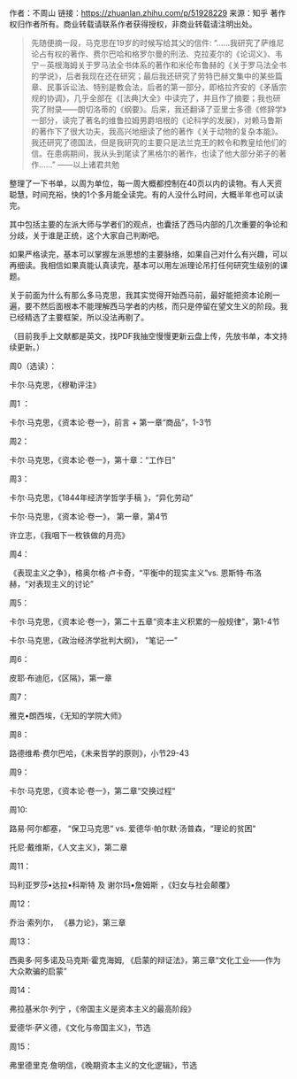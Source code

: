 作者：不周山
链接：https://zhuanlan.zhihu.com/p/51928229
来源：知乎
著作权归作者所有。商业转载请联系作者获得授权，非商业转载请注明出处。

> 先随便摘一段，马克思在19岁的时候写给其父的信件:
> “……我研究了萨维尼论占有权的著作、费尔巴哈和格罗尔曼的刑法、克拉麦尔的《论词义》、韦宁－英根海姆关于罗马法全书体系的著作和米伦布鲁赫的《关于罗马法全书的学说》，后者我现在还在研究；最后我还研究了劳特巴赫文集中的某些篇章、民事诉讼法、特别是教会法，后者的第一部分，即格拉齐安的《矛盾宗规的协调》，几乎全部在《[法典]大全》中读完了，并且作了摘要；我也研究了附录——朗切洛蒂的《纲要》。后来，我还翻译了亚里士多德《修辞学》一部分，读完了著名的维鲁拉姆男爵培根的《论科学的发展》，对赖马鲁斯的著作下了很大功夫，我高兴地细读了他的著作《关于动物的复杂本能》。我还研究了德国法，但是我研究的主要只是法兰克王的敕令和教皇给他们的信。在患病期间，我从头到尾读了黑格尔的著作，也读了他大部分弟子的著作……”
> ——以上诸君共勉

整理了一下书单，以周为单位，每一周大概都控制在40页以内的读物。有人天资聪慧，时间充裕，快的1个多月能全读完。有的人没什么时间，大概半年也可以读完。

其中包括主要的左派大师与学者们的观点，也囊括了西马内部的几次重要的争论和分歧，关于谁是正统，这个大家自己判断吧。

如果严格读完，基本可以掌握左派思想的主要脉络，如果自己对什么有兴趣，可以再细读。我相信如果真能认真读完，基本可以用左派理论吊打任何研究生级别的课题。

关于前面为什么有那么多马克思，我其实觉得开始西马前，最好能把资本论刷一遍，要不然后面根本不能理解西马学者的内核，而只是停留在望文生义的阶段。我已经精选了主要框架，所以没法再剔了。

（目前我手上文献都是英文，找PDF我抽空慢慢更新云盘上传，先放书单，本文持续更新。）

周0（选读）：

卡尔·马克思，《穆勒评注》

周1 ：

卡尔·马克思，《资本论·卷一》，前言 + 第一章“商品”，1-3节

周2：

卡尔·马克思，《资本论·卷一》，第十章：“工作日”

周3：

卡尔·马克思，《1844年经济学哲学手稿 》，“异化劳动”

卡尔·马克思，《资本论·卷一》， 第一章，第4节

许立志，《我咽下一枚铁做的月亮》

周4：

《表现主义之争》，格奥尔格·卢卡奇，“平衡中的现实主义”vs. 恩斯特·布洛赫，“对表现主义的讨论”

周5：

卡尔·马克思，《资本论·卷一》，第二十五章“资本主义积累的一般规律”，第1-4节

卡尔·马克思，《政治经济学批判大纲》， “笔记·一”

周6：

皮耶·布迪厄，《区隔》，第一章

周7：

雅克•朗西埃，《无知的学院大师》

周8：

路德维希·费尔巴哈，《未来哲学的原则》，小节29-43

周9：

卡尔·马克思，《资本论·卷一》，第二章“交换过程“

周10:

路易·阿尔都塞， “保卫马克思“ vs. 爱德华·帕尔默·汤普森，“理论的贫困“

托尼·戴维斯，《人文主义》，第二章

周11：

玛利亚罗莎•达拉•科斯特 及 谢尔玛•詹姆斯  ，《妇女与社会颠覆》

周12：

乔治·索列尔， 《暴力论》，第三章

周13：

西奥多·阿多诺及马克斯·霍克海姆, 《启蒙的辩证法》，第三章“文化工业——作为大众欺骗的启蒙”

周14：

弗拉基米尔·列宁 ，《帝国主义是资本主义的最高阶段》

爱德华·萨义德，《文化与帝国主义》，节选

周15：

弗里德里克·詹明信，《晚期资本主义的文化逻辑》，节选